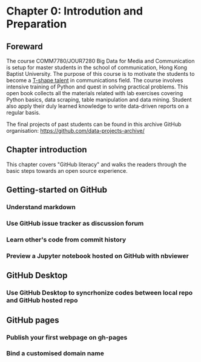 # Chapter 0: Introdution and Preparation

## Foreward

The course COMM7780/JOUR7280 Big Data for Media and Communication is setup for master students in the school of communication, Hong Kong Baptist University. The purpose of this course is to motivate the students to become a [T-shape talent](http://www.caseinterview.com/t-shaped-skills) in communications field. The course involves intensive training of Python and quest in solving practical problems. This open book collects all the materials related with lab exercises covering Python basics, data scraping, table manipulation and data mining. Student also apply their duly learned knowledge to write data-driven reports on a regular basis.

The final projects of past students can be found in this archive GitHub organisation: https://github.com/data-projects-archive/

## Chapter introduction

This chapter covers "GitHub literacy" and walks the readers through the basic steps towards an open source experience.

## Getting-started on GitHub


### Understand markdown


### Use GitHub issue tracker as discussion forum


### Learn other's code from commit history


### Preview a Jupyter notebook hosted on GitHub with nbviewer

## GitHub Desktop

### Use GitHub Desktop to syncrhonize codes between local repo and GitHub hosted repo

## GitHub pages

### Publish your first webpage on gh-pages

### Bind a customised domain name


